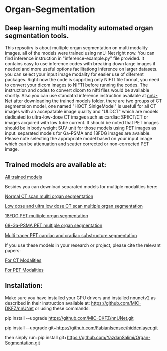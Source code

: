 # Organ-Segmentation
## Deep learning multi modality automated organ segmentation tools.
This repsotiry is about multiple organ segmentation on multi modality images. 
all of the models were trained using nnU-Net right now. You can find inference instruction in "inference-example.py" file provided. It contains easy to use inference codes with breaking down large images if needed and more useful options facilitationg inference on larger datasets. you can select your input image modality for easier use of diferrent packages. Right now the code is supprting only NIFTI file format, you need to convert your dicom images to NIFTI before running the codes. The instruction and codes to convert dicom to nifti files would be available shortly. Also you can use standatrd inference instruction available at [nnU-Net](https://github.com/MIC-DKFZ/nnUNet) after downloading the trained models folder.
there are two groups of CT segmentaion model, one named "HQCT_SinlgeModel" is usefull for all CT images with an accepatable image quality and "ULDCT" which are models dedicated to ultra-low-dose CT images such as cardiac SPECT/CT or images acquired with low tube current. 
It should be noted that PET images should be in body weight SUV unit for those models using PET images as input. separated models for Ga-PSMA and 18FDG images are avaiable. Please note selecting the appropriate model based on your input image which can be attenuation and scatter corrected or non-corrected PET image. 
## Trained models are available at:

[All trained models](https://drive.google.com/drive/folders/1R6_EELnOeTb27YfueGm-X-bR-glgqOAF?usp=drive_link)

Besides you can download separated models for multiple modalities here:

[Normal CT scan mullti organ segmentation](https://drive.google.com/drive/folders/1ltmjbqfoCBzPCIeh6FgxGlpcAFYHn6eA?usp=drive_link)

[Low dose and ultra low dose CT scan multiple organ segmentation](https://drive.google.com/drive/folders/1Iux0_V4T9xMoeq5kLz9PuuBJxd4gJO51?usp=drive_link)

[18FDG PET multiple organ segmentation](https://drive.google.com/drive/folders/1UDmEn4ypkXhB9B38QrREcRn8Kmr_n9t2?usp=drive_link)

[68-Ga-PSMA PET multiple organ segmentation](https://drive.google.com/drive/folders/1bFhIrHMcLpobTvqHj1thQ6JN_ARTfSIi?usp=drive_link)

[Multi tracer PET cardiac and cradiac substructure segmentation](https://drive.google.com/drive/folders/1Y0Yh2YyjuWudaCIJwZkMvqWvVZlUew14?usp=drive_link)


If you use these models in your research or project, please cite the relevant papers:

[For CT Modalities](https://www.medrxiv.org/content/10.1101/2023.10.20.23297331v1)

[For PET Modalities](https://www.medrxiv.org/content/10.1101/2024.08.27.24312482v1)

## Installation:
Make sure you have installed your GPU drivers and installed nnunetv2 as described in their instruction available at: https://github.com/MIC-DKFZ/nnUNet or using these commands:

pip install --upgrade https://github.com/MIC-DKFZ/nnUNet.git

pip install --upgrade git+https://github.com/FabianIsensee/hiddenlayer.git

then sinply run: pip install git+https://github.com/YazdanSalimi/Organ-Segmentation.git
